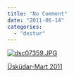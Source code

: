 ```yaml
---
title: "No Comment"
date: "2011-06-14"
categories: 
  - "destur"
---
```


[](/uploads/2011/06/dsc07359.jpg "dsc07359.JPG")[![dsc07359.JPG](/uploads/2011/06/dsc07359.jpg)](/uploads/2011/06/dsc07359.jpg "dsc07359.JPG")

[Üsküdar-Mart 2011](/uploads/2011/06/dsc07359.jpg "dsc07359.JPG")[](/uploads/2011/06/dsc07359.jpg "dsc07359.JPG")
